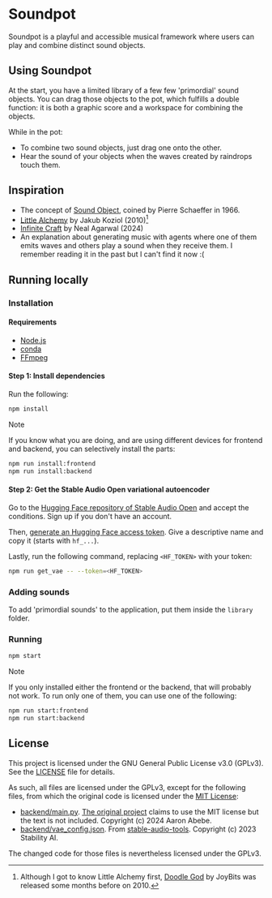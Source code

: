# Soundpot

Soundpot is a playful and accessible musical framework where users can play and combine distinct sound objects.

## Using Soundpot

At the start, you have a limited library of a few few 'primordial' sound objects. You can drag those objects to the pot, which fulfills a double function: it is both a graphic score and a workspace for combining the objects.

While in the pot:
- To combine two sound objects, just drag one onto the other.
- Hear the sound of your objects when the waves created by raindrops touch them.

## Inspiration

- The concept of [Sound Object](https://monoskop.org/images/0/01/Chion_Michel_Guide_To_Sound_Objects_Pierre_Schaeffer_and_Musical_Research.pdf), coined by Pierre Schaeffer in 1966.
- [Little Alchemy](https://littlealchemy.com/) by Jakub Koziol (2010)[^1]
- [Infinite Craft](https://neal.fun/infinite-craft/) by Neal Agarwal (2024)
- An explanation about generating music with agents where one of them emits waves and others play a sound when they receive them. I remember reading it in the past but I can't find it now :(

[^1]: Although I got to know Little Alchemy first, [Doodle God](https://store.steampowered.com/app/348360/Doodle_God/) by JoyBits was released some months before on 2010.

## Running locally

### Installation

#### Requirements

- [Node.js](https://nodejs.org/en)
- [conda](https://anaconda.org/anaconda/conda)
- [FFmpeg](https://www.ffmpeg.org)

#### Step 1: Install dependencies

Run the following:

```sh
npm install
```

> [!NOTE]
> If you know what you are doing, and are using different devices for frontend and backend, you can selectively install the parts:
> ```sh
> npm run install:frontend
> npm run install:backend
> ```

#### Step 2: Get the Stable Audio Open variational autoencoder

Go to the [Hugging Face repository of Stable Audio Open](https://huggingface.co/stabilityai/stable-audio-open-1.0) and accept the conditions. Sign up if you don't have an account.

Then, [generate an Hugging Face access token](https://huggingface.co/settings/tokens/new?tokenType=read). Give a descriptive name and copy it (starts with `hf_...`).

Lastly, run the following command, replacing `<HF_TOKEN>` with your token:

```sh
npm run get_vae -- --token=<HF_TOKEN>
```

### Adding sounds

To add 'primordial sounds' to the application, put them inside the `library` folder.

### Running

```sh
npm start
```

> [!NOTE]
> If you only installed either the frontend or the backend, that will probably not work.
> To run only one of them, you can use one of the following:
> 
> ```sh
> npm run start:frontend
> npm run start:backend
> ```

## License

This project is licensed under the GNU General Public License v3.0 (GPLv3).
See the [LICENSE](./LICENSE) file for details.

As such, all files are licensed under the GPLv3, except for the following files, from which the original code is licensed under the [MIT License](./LICENSE-MIT):
- [backend/main.py](backend/main.py). [The original project](https://github.com/aaronabebe/latent-mixer) claims to use the MIT license but the text is not included. Copyright (c) 2024 Aaron Abebe.
- [backend/vae_config.json](backend/vae_config.json). From [stable-audio-tools](https://github.com/Stability-AI/stable-audio-tools). Copyright (c) 2023 Stability AI.

The changed code for those files is nevertheless licensed under the GPLv3.
